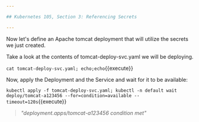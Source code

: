 ```yaml
---

## Kubernetes 105, Section 3: Referencing Secrets

---
```



Now let's define an Apache tomcat deployment that will utilize the secrets we just created.

Take a look at the contents of tomcat-deploy-svc.yaml we will be deploying.

`cat tomcat-deploy-svc.yaml; echo;echo`{{execute}}


Now, apply the Deployment and the Service and wait for it to be available:

`kubectl apply -f tomcat-deploy-svc.yaml; kubectl -n default wait deploy/tomcat-a123456 --for=condition=available --timeout=120s`{{execute}}
> _"deployment.apps/tomcat-a123456 condition met"_
